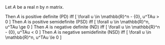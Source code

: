 Let $A$ be a real $n$ by $n$ matrix.

Then $A$ is positive definite (PD) iff
\[ \forall u \in \mathbb{R}^n - \{0\}, u^TAu > 0 \]
Then $A$ is positive semidefinite (PSD) iff
\[ \forall u \in \mathbb{R}^n, u^TAu \ge 0 \]
Then $A$ is negative definite (ND) iff
\[ \forall u \in \mathbb{R}^n - \{0\}, u^TAu < 0 \]
Then $A$ is negative semidefinite (NSD) iff
\[ \forall u \in \mathbb{R}^n, u^TAu \le 0 \]
